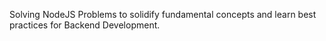Solving NodeJS Problems to solidify fundamental concepts and learn best practices for Backend Development.

